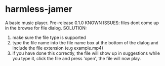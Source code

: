 # harmless-jamer
A basic music player.
Pre-release 0.1.0
KNOWN ISSUES: files dont come up in the browse for file dialog.
SOLUTION:
1. make sure the file type is supported
2. type the file name into the file name box at the bottom of the dialog and include the file extension (e.g example.mp4)
3. if you have done this correctly, the file will show up in suggestions while you type it, click the file and press 'open', the file will now play.
